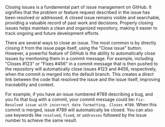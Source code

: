Closing issues is a fundamental part of issue management on GitHub. It signifies that the problem or feature request described in the issue has been resolved or addressed. A closed issue remains visible and searchable, providing a valuable record of past work and decisions. Properly closing issues helps maintain a clean and organized repository, making it easier to track ongoing and future development efforts.

There are several ways to close an issue. The most common is by directly closing it from the issue page itself, using the "Close issue" button. However, a powerful feature of GitHub is the ability to automatically close issues by mentioning them in a commit message. For example, including "Closes #123" or "Fixes #456" in a commit message that is then pushed to the repository will automatically close issues #123 and #456, respectively, when the commit is merged into the default branch. This creates a direct link between the code that resolved the issue and the issue itself, improving traceability and context.

For example, if you have an issue numbered #789 describing a bug, and you fix that bug with a commit, your commit message could be: `Fix: Resolved issue with incorrect date formatting. Closes #789`. When this commit is merged, issue #789 will automatically be closed. You can also use keywords like `resolved`, `fixed`, or `addresses` followed by the issue number to achieve the same result.
